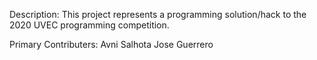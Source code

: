 Description: 
    This project represents a programming solution/hack to the 2020 UVEC programming competition. 

Primary Contributers:
    Avni Salhota 
    Jose Guerrero 